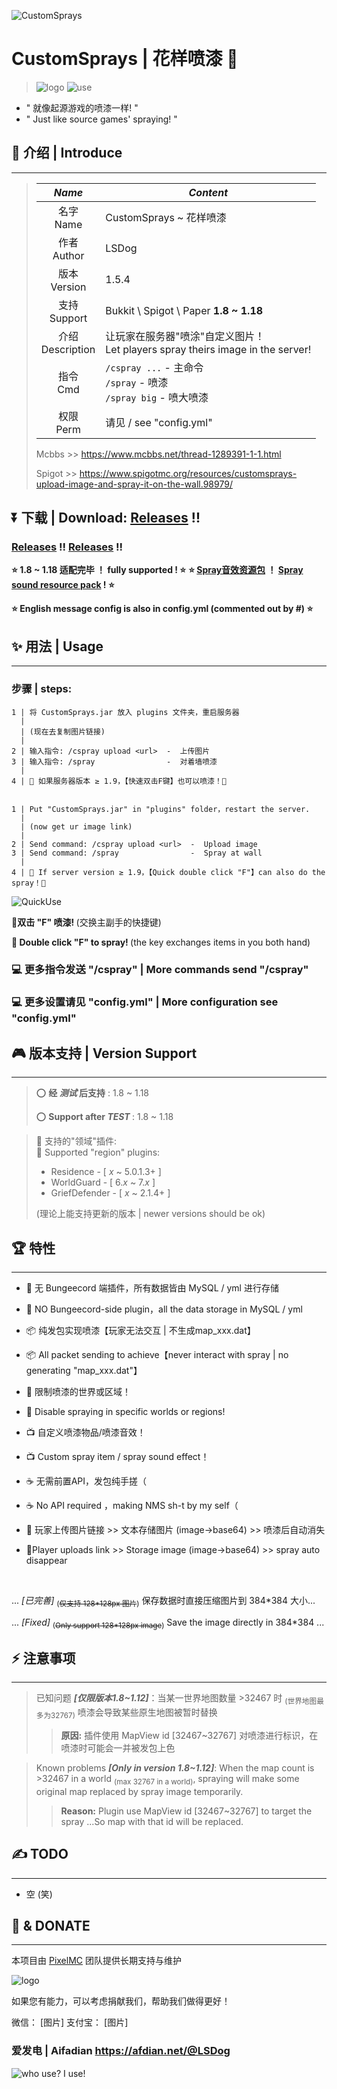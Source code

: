 ![CustomSprays](banner.png)

# <b>CustomSprays</b> | 花样喷漆 🎉

> ![logo](logo64.png)
> ![use](https://s1.ax1x.com/2022/04/18/Ldo6SK.gif)

- " 就像起源游戏的喷漆一样! "
- " Just like source games' spraying! "

## 📢 介绍 | Introduce
___
>
> |*Name*|*Content*|
> |:---:|---|
> |名字 <br> Name    |CustomSprays ~ 花样喷漆|
> |作者 <br> Author  |LSDog|
> |版本 <br> Version |1.5.4|
> |支持 <br> Support | Bukkit \ Spigot \ Paper <b>1.8 ~ 1.18</b> |
> |介绍 <br> Description |让玩家在服务器"喷涂"自定义图片！<br>Let players spray theirs image in the server!|
> |指令 <br> Cmd     |`/cspray ...` - 主命令 <br>`/spray` - 喷漆<br>`/spray big` - 喷大喷漆|
> |权限 <br> Perm    |请见 / see "config.yml"|
> 
> Mcbbs >> https://www.mcbbs.net/thread-1289391-1-1.html
>
> Spigot >> https://www.spigotmc.org/resources/customsprays-upload-image-and-spray-it-on-the-wall.98979/

## ⏬ <b>下载 | Download</b>: [Releases](https://gitee.com/pixelmc/CustomSprays/releases) !!
### [Releases](https://gitee.com/pixelmc/CustomSprays/releases) !! [Releases](https://gitee.com/pixelmc/CustomSprays/releases) !!

<b>⭐ 1.8 ~ 1.18 适配完毕 ！ fully supported ! ⭐</b>
<b>⭐ [Spray音效资源包](https://gitee.com/pixelmc/CustomSprays/raw/master/spray_sound_pack.zip) ！ [Spray sound resource pack](https://gitee.com/pixelmc/CustomSprays/raw/master/spray_sound_pack.zip) ! ⭐</b>

<b>⭐ English message config is also in config.yml (commented out by #) ⭐</b>



## ✨ 用法 | Usage
___
### 步骤 | steps:

    1 | 将 CustomSprays.jar 放入 plugins 文件夹，重启服务器
      |
      | (现在去复制图片链接)
      |
    2 | 输入指令: /cspray upload <url>  -  上传图片
    3 | 输入指令: /spray                -  对着墙喷漆
      |
    4 | 🎇 如果服务器版本 ≥ 1.9，【快速双击F键】也可以喷漆！🎇


    1 | Put "CustomSprays.jar" in "plugins" folder，restart the server.
      |
      | (now get ur image link)
      |
    2 | Send command: /cspray upload <url>  -  Upload image
    3 | Send command: /spray                -  Spray at wall
      |
    4 | 🎇 If server version ≥ 1.9，【Quick double click "F"】can also do the spray！🎇

![QuickUse](QuickUse.gif "糊到爆炸的示意图")

<b>📡双击 "F" 喷漆! </b>(交换主副手的快捷键)

<b>📡 Double click "F" to spray! </b>(the key exchanges items in you both hand)


### 💻 更多指令发送 "/cspray" |  More commands send "/cspray"
### 💻 更多设置请见 "config.yml" | More configuration see "config.yml"

## 🎮 版本支持 | Version Support
___
> ⭕ <b>经 *测试* 后支持</b> : 1.8 ~ 1.18
> 
> ⭕ <b>Support after *TEST* </b> : 1.8 ~ 1.18

> 📏 支持的"领域"插件: <br>
> 📏 Supported "region" plugins:
>    * Residence - [ *x* ~ 5.0.1.3+ ]
>    * WorldGuard - [ 6.*x* ~ 7.*x* ]
>    * GriefDefender - [ *x* ~ 2.1.4+ ]
> 
> (理论上能支持更新的版本 | newer versions should be ok)

## 🏆 特性
___

- 🙅‍ 无 Bungeecord 端插件，所有数据皆由 MySQL / yml 进行存储
- 🙅‍ NO Bungeecord-side plugin，all the data storage in MySQL / yml


- 📦 纯发包实现喷漆【玩家无法交互 | 不生成map_xxx.dat】
- 📦 All packet sending to achieve【never interact with spray | no generating "map_xxx.dat"】


- 📐 限制喷漆的世界或区域！
- 📐 Disable spraying in specific worlds or regions!


- 📺 自定义喷漆物品/喷漆音效！
- 📺 Custom spray item / spray sound effect！


- ☕ 无需前置API，发包纯手搓（
- ☕ No API required ，making NMS sh-t by my self（


- 🔗 玩家上传图片链接 >> 文本存储图片 (image->base64) >> 喷漆后自动消失
- 🔗Player uploads link >> Storage image (image->base64) >> spray auto disappear

<br>

... *[已完善]* <sub>(~~仅支持 128\*128px 图片~~)</sub> 保存数据时直接压缩图片到 384*384 大小...

... *[Fixed]* <sub>(~~Only support 128\*128px image~~)</sub> Save the image directly in 384*384 ...



## ⚡ 注意事项
___

> 已知问题 <b>*[仅限版本1.8~1.12]*</b>：当某一世界地图数量 >32467 时 <sub>(世界地图最多为32767)</sub> 喷漆会导致某些原生地图被暂时替换
>
>> <b>原因:</b> 插件使用 MapView id [32467~32767] 对喷漆进行标识，在喷漆时可能会一并被发包上色


> Known problems <b>*[Only in version 1.8~1.12]*</b>: When the map count is >32467 in a world <sub>(max 32767 in a world)</sub>, spraying will make some original map replaced by spray image temporarily.
>
>> <b>Reason:</b> Plugin use MapView id [32467~32767] to target the spray ...So map with that id will be replaced.



## ✍ TODO
___
- 空 (笑)



## 💖 & DONATE
___
本项目由 [PixelMC](http://pixelmc.cn/) 团队提供长期支持与维护

![logo](banner_logo.png)

如果您有能力，可以考虑捐献我们，帮助我们做得更好！

微信：
[图片]
支付宝：
[图片]

### 爱发电 | Aifadian  https://afdian.net/@LSDog

![who use? I use!](https://bstats.org/signatures/bukkit/CustomSprays.svg)